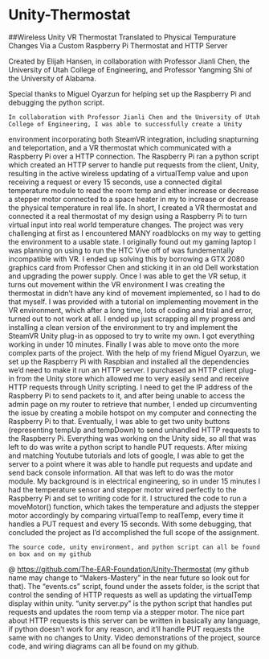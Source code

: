 # Unity-Thermostat
##Wireless Unity VR Thermostat Translated to Physical Tempurature Changes Via a Custom Raspberry Pi Thermostat and HTTP Server

Created by Elijah Hansen, in collaboration with Professor Jianli Chen, the University of Utah College of Engineering, and Professor Yangming Shi of the University of Alabama. 

Special thanks to Miguel Oyarzun for helping set up the Raspberry Pi and debugging the python script.

	In collaboration with Professor Jianli Chen and the University of Utah College of Engineering, I was able to successfully create a Unity
environment incorporating both SteamVR integration, including snapturning and teleportation, and a VR thermostat which communicated with a Raspberry Pi
over a HTTP connection. The Raspberry Pi ran a python script which created an HTTP server to handle put requests from the client, Unity, resulting in the
active wireless updating of a virtualTemp value and upon receiving a request or every 15 seconds, use a connected digital temperature module to read the
room temp and either increase or decrease a stepper motor connected to a space heater in my to increase or decrease the physical temperature in real
life. In short, I created a VR thermostat and connected it a real thermostat of my design using a Raspberry Pi to turn virtual input into real world
temperature changes.
	The project was very challenging at first as I encountered MANY roadblocks on my way to getting the environment to a usable state. I originally
found out my gaming laptop I was planning on using to run the HTC Vive off of was fundementally incompatible with VR. I ended up solving this by
borrowing a GTX 2080 graphics card from Professor Chen and sticking it in an old Dell workstation and upgrading the power supply. Once I was able to get
the VR setup, it turns out movement within the VR environment I was creating the thermostat in didn’t have any kind of movement implemented, so I had to
do that myself. I was provided with a tutorial on implementing movement in the VR environment, which after a long time, lots of coding and trial and
error, turned out to not work at all. I ended up just scrapping all my progress and installing a clean version of the environment to try and implement
the SteamVR Unity plug-in as opposed to try to write my own. I got everything working in under 10 minutes. Finally I was able to move onto the more
complex parts of the project. With the help of my friend Miguel Oyarzun, we set up the Raspberry Pi with Raspbian and installed all the dependencies we’d
need to make it run an HTTP server. I purchased an HTTP client plug-in from the Unity store which allowed me to very easily send and receive HTTP
requests through Unity scripting. I need to get the IP address of the Raspberry Pi to send packets to it, and after being unable to access the admin page
on my router to retrieve that number, I ended up circumventing the issue by creating a mobile hotspot on my computer and connecting the Raspberry Pi to
that. Eventually, I was able to get two unity buttons (representing tempUp and tempDown) to send unhandled HTTP requests to the Raspberry Pi. Everything
was working on the Unity side, so all that was left to do was write a python script to handle PUT requests. After mixing and matching Youtube tutorials
and lots of google, I was able to get the server to a point where it was able to handle put requests and update and send back console information. All
that was left to do was the motor module. My background is in electrical engineering, so in under 15 minutes I had the temperature sensor and stepper
motor wired perfectly to the Raspberry Pi and set to writing code for it. I structured the code to run a moveMotor() function, which takes the
temperature and adjusts the stepper motor accordingly by comparing virtualTemp to realTemp, every time it handles a PUT request and every 15 seconds.
With some debugging, that concluded the project as I’d accomplished the full scope of the assignment.

	The source code, unity environment, and python script can all be found on box and on my github 
@ https://github.com/The-EAR-Foundation/Unity-Thermostat (my github name may change to “Makers-Mastery” in the near future so look out for that). The
“events.cs” script, found under the assets folder, is the script that control the sending of HTTP requests as well as updating the virtualTemp display
within unity. “unity server.py” is the python script that handles put requests and updates the room temp via a stepper motor. The nice part about HTTP
requests is this server can be written in basically any language, if python doesn't work for any reason, and it’ll handle PUT requests the same with no
changes to Unity. Video demonstrations of the project, source code, and wiring diagrams can all be found on my github. 

